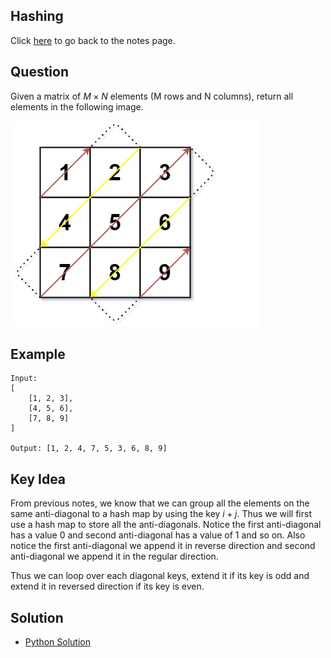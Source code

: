 ## Hashing
Click [here](../notes.md) to go back to the notes page.

## Question
Given a matrix of $M \times N$ elements (M rows and N columns), return all elements in the following image.

![Diagonal Traverse Explaination Image](../../images/hashing_diagonal_traverse.png) 


## Example
```
Input:
[
    [1, 2, 3],
    [4, 5, 6],
    [7, 8, 9]
]

Output: [1, 2, 4, 7, 5, 3, 6, 8, 9]
```

## Key Idea
From previous notes, we know that we can group all the elements on the same anti-diagonal to a hash map by using the key $i + j$. Thus we will first use a hash map to store all the anti-diagonals. Notice the first anti-diagonal has a value 0 and second anti-diagonal has a value of 1 and so on. Also notice the first anti-diagonal we append it in reverse direction and second anti-diagonal we append it in the regular direction.

Thus we can loop over each diagonal keys, extend it if its key is odd and extend it in reversed direction if its key is even. 

## Solution
- [Python Solution](diagonal_traverse.py)
